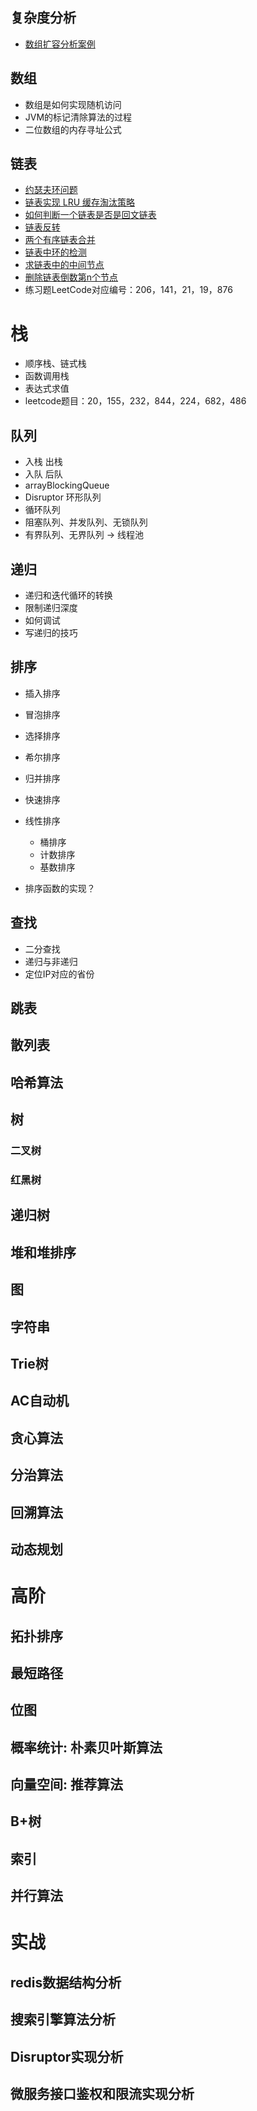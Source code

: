 ## 复杂度分析
- [数组扩容分析案例](src/main/java/geektime/ComplexityAnalysis.java)
## 数组
- 数组是如何实现随机访问
- JVM的标记清除算法的过程
- 二位数组的内存寻址公式
## 链表
- [约瑟夫环问题](/md/【链表】约瑟夫环.md)
- [链表实现 LRU 缓存淘汰策略](/md/【链表】LRU缓存的实现.md) 
- [如何判断一个链表是否是回文链表](/md/【链表】回文链表.md) 
- [链表反转](/md/【链表】链表反转.md) 
- [两个有序链表合并](/md/【链表】合并2个有序链表.md)
- [链表中环的检测](/md/【链表】链表中环的检测.md)
- [求链表中的中间节点](/md/【链表】求链表中的中间节点.md)
- [删除链表倒数第n个节点](/md/【链表】删除链表倒数第n个节点.md)
- 练习题LeetCode对应编号：206，141，21，19，876
# 栈
- 顺序栈、链式栈
- 函数调用栈
- 表达式求值
- leetcode题目：20，155，232，844，224，682，486

## 队列
- 入栈 出栈
- 入队 后队
- arrayBlockingQueue
- Disruptor 环形队列
- 循环队列
- 阻塞队列、并发队列、无锁队列
- 有界队列、无界队列 -> 线程池

## 递归
- 递归和迭代循环的转换
- 限制递归深度
- 如何调试
- 写递归的技巧
## 排序
 - 插入排序
 - 冒泡排序
 - 选择排序
 - 希尔排序
 - 归并排序
 - 快速排序
 - 线性排序
    - 桶排序
    - 计数排序
    - 基数排序   

- 排序函数的实现？

## 查找
- 二分查找
- 递归与非递归
- 定位IP对应的省份

## 跳表

## 散列表

## 哈希算法

## 树
### 二叉树
### 红黑树
## 递归树
## 堆和堆排序

## 图

## 字符串

## Trie树

## AC自动机

## 贪心算法


## 分治算法

## 回溯算法

## 动态规划

# 高阶

## 拓扑排序

## 最短路径

## 位图

## 概率统计: 朴素贝叶斯算法

## 向量空间: 推荐算法

## B+树

## 索引

## 并行算法

# 实战

## redis数据结构分析
## 搜索引擎算法分析
## Disruptor实现分析
## 微服务接口鉴权和限流实现分析